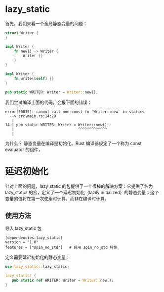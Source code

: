 # lazy_static
首先，我们来看一个全局静态变量的问题：
```rust
struct Writer {
}

impl Writer {
	fn new() -> Writer {
		Writer {}
	}
}

impl Writer {
	fn write(&self) {}
}

pub static WRITER: Writer = Writer::new();
```
我们尝试编译上面的代码，会报下面的错误：
```
error[E0015]: cannot call non-const fn `Writer::new` in statics
  --> src\main.rs:14:29
   |
14 | pub static WRITER: Writer = Writer::new();
   |                             ^^^^^^^^^^^^^
   |
```
为什么？
静态变量在编译是初始化。Rust 编译器规定了一个称为 const evaluator 的组件，

# 延迟初始化
针对上面的问题，lazy_static 的包提供了一个很棒的解决方案：它提供了名为 lazy_static! 的宏，定义了一个延迟初始化（lazily initialized）的静态变量；这个变量的值将在第一次使用时计算，而非在编译时计算。
## 使用方法
导入 lazy_static 包
```
[dependencies.lazy_static]
version = "1.0"
features = ["spin_no_std"]   # 启用 spin_no_std 特性
```
定义需要延迟初始化的静态变量：
```rust
use lazy_static::lazy_static;

lazy_static! {
   pub static ref WRITER: Writer = Writer::new();
}

```
